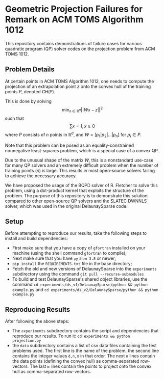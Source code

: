 # Geometric Projection Failures for Remark on ACM TOMS Algorithm 1012

This repository contains demonstrations of failure cases for various
quadratic program (QP) solver codes on the projection problem from
ACM TOMS 1012.

## Problem Details

At certain points in ACM TOMS Algorithm 1012, one needs to compute the
projection of an extrapolation point $z$ onto the convex hull of the
training points $P$, denoted $CH(P)$.

This is done by solving
$$
\min_{x\in\mathbb{R}^n} || Wx - z ||^2
$$
such that
$$ \sum x = 1; x \geq 0$$
where $P$ consists of $n$ points in $\mathbb{R}^d$,
and $W = [p_1 | p_2 | ... | p_n]$ for
$p_i \in P$.

Note that this problem can be posed as an equality-constrained
nonnegative least-squares problem, which is a special case of a
convex QP.

Due to the unusual shape of the matrix $W$, this is a nonstandard
use-case for many QP solvers and an extremely difficult problem
when the number of training points ($n$) is large.
This results in most open-source solvers failing to achieve the
necessary accuracy.

We have proposed the usage of the BQPD solver of R. Fletcher to solve
this problem, using a dot-product kernel that exploits the structure
of the problem.
The purpose of this repository is to demonstrate this solution compared
to other open-source QP solvers and the SLATEC DWNNLS solver, which was
used in the original DelaunaySparse code.

## Setup

Before attempting to reproduce our results, take the following steps
to install and build dependencies:

 - First make sure that you have a copy of ``gfortran`` installed on
   your machine (using the shell command ``gfortran`` to compile);
 - Next make sure that you have ``python 3.8`` or newer;
 - ``pip install`` the ``REQUIREMENTS.txt`` file in the base directory;
 - Fetch the old and new versions of DelaunaySparse into the ``experiments``
   subdirectory using the command
   ``git pull --recurse-submodules``
 - To build and test DelaunaySparse's shared object libraries, use the
   command
   ``cd experiments/ds_v1/DelaunaySparse/python && python example.py``
   and
   ``cd experiments/ds_v2/DelaunaySparse/python && python example.py``

## Reproducing Results

After following the above steps:

 - The ``experiments`` subdirectory contains the script and dependencies that
   reproduce our results.
   To run it: ``cd experiments && python projection.py``
 - the ``data`` subdirectory contains a list of csv data files containing the
   test problems used. The first line is the name of the problem, the second
   line contains the integer values ``d,n,m`` in that order. The next ``n``
   lines contain the data points (defining the convex hull) as
   comma-separated row-vectors.
   The last ``m`` lines contain the points to project onto the convex hull
   as comma-separated row-vectors.
